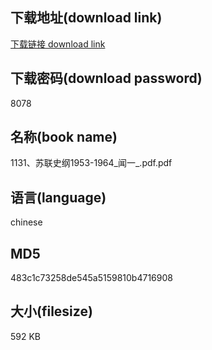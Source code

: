 ## 下载地址(download link)
[下载链接 download link](https://voluble-croquembouche-d321dc.netlify.app/?s=1131%E3%80%81%E8%8B%8F%E8%81%94%E5%8F%B2%E7%BA%B21953-1964_%E9%97%BB%E4%B8%80_.pdf)

## 下载密码(download password)
8078

## 名称(book name)
1131、苏联史纲1953-1964_闻一_.pdf.pdf

## 语言(language)
chinese

## MD5
483c1c73258de545a5159810b4716908

## 大小(filesize)
592 KB
